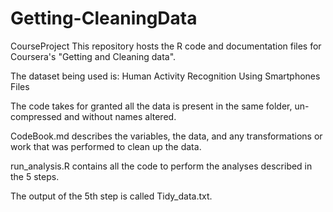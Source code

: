# Getting-CleaningData
CourseProject
This repository hosts the R code and documentation files for Coursera's "Getting and Cleaning data".

The dataset being used is: Human Activity Recognition Using Smartphones
Files

The code takes for granted all the data is present in the same folder, un-compressed and without names altered.

CodeBook.md describes the variables, the data, and any transformations or work that was performed to clean up the data.

run_analysis.R contains all the code to perform the analyses described in the 5 steps. 

The output of the 5th step is called Tidy_data.txt.

